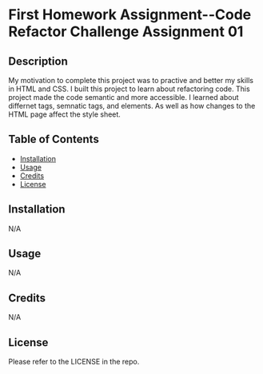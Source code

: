 # First Homework Assignment--Code Refactor Challenge Assignment 01

## Description
My motivation to complete this project was to practive and better my skills in HTML and CSS. I built this project to learn about refactoring code. This project made the code semantic and more accessible. I learned about differnet tags, semnatic tags, and elements. As well as how changes to the HTML page affect the style sheet.

## Table of Contents

- [Installation](#installation)
- [Usage](#usage)
- [Credits](#credits)
- [License](#license)

## Installation

N/A

## Usage

N/A


## Credits

N/A

## License

Please refer to the LICENSE in the repo.
